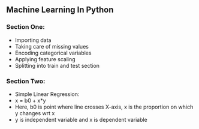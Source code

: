 ## Machine Learning In Python

### Section One:
- Importing data
- Taking care of missing values
- Encoding categorical variables
- Applying feature scaling
- Splitting into train and test section

### Section Two: 
- Simple Linear Regression:
- x = b0 + x*y
- Here, b0 is point where line crosses X-axis, x is the proportion on which y changes wrt x
- y is independent variable and x is dependent variable
